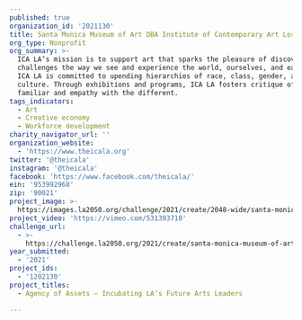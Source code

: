 ```yaml
---
published: true
organization_id: '2021130'
title: Santa Monica Museum of Art DBA Institute of Contemporary Art Los Angeles
org_type: Nonprofit
org_summary: >-
  ICA LA’s mission is to support art that sparks the pleasure of discovery and
  challenges the way we see and experience the world, ourselves, and each other.
  ICA LA is committed to upending hierarchies of race, class, gender, and
  culture. Through exhibitions and programs, ICA LA fosters critique of the
  familiar and empathy with the different.
tags_indicators:
  - Art
  - Creative economy
  - Workforce development
charity_navigator_url: ''
organization_website:
  - 'https://www.theicala.org'
twitter: '@theicala'
instagram: '@theicala'
facebook: 'https://www.facebook.com/theicala/'
ein: '953992968'
zip: '90021'
project_image: >-
  https://images.la2050.org/challenge/2021/create/2048-wide/santa-monica-museum-of-art-dba-institute-of-contemporary-art-los-angeles.jpg
project_video: 'https://vimeo.com/531393710'
challenge_url:
  - >-
    https://challenge.la2050.org/2021/create/santa-monica-museum-of-art-dba-institute-of-contemporary-art-los-angeles/
year_submitted:
  - '2021'
project_ids:
  - '1202130'
project_titles:
  - Agency of Assets – Incubating LA’s Future Arts Leaders

---
```

